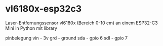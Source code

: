 # vl6180x-esp32c3
Laser-Entfernungssensor vl6180x (Bereich 0-10 cm) an einem ESP32-C3 Mini in Python mit library

pinbelegung
vin - 3v
grd - ground
sda - gpio 6
sdl - gpio 7
